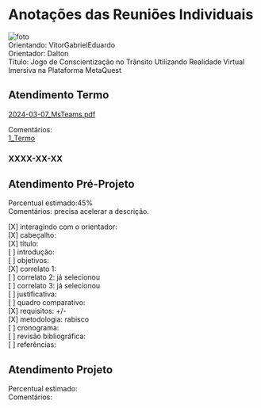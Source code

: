 # Anotações das Reuniões Individuais  

![foto](foto.png "foto")  
Orientando: VitorGabrielEduardo  
Orientador: Dalton  
Título: Jogo de Conscientização no Trânsito Utilizando Realidade Virtual Imersiva na Plataforma MetaQuest  

## Atendimento Termo  

[2024-03-07_MsTeams.pdf](2024-03-07_MsTeams.pdf)  

Comentários:  
[1_Termo](1_Termo.pdf "1_Termo")  

### XXXX-XX-XX

## Atendimento Pré-Projeto  

Percentual estimado:45%  
Comentários: precisa acelerar a descrição.  
 
[X] interagindo com o orientador:  
[X] cabeçalho:  
[X] título:  
[ ] introdução:  
[ ] objetivos:  
[X] correlato 1:  
[ ] correlato 2: já selecionou  
[ ] correlato 3: já selecionou  
[ ] justificativa:  
[ ] quadro comparativo:  
[X] requisitos: +/-  
[X] metodologia: rabisco  
[ ] cronograma:  
[ ] revisão bibliográfica:  
[ ] referências:  

## Atendimento Projeto  

Percentual estimado:  
Comentários:  
